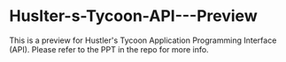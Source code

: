 # Huslter-s-Tycoon-API---Preview

This is a preview for Hustler's Tycoon Application Programming Interface (API). Please refer to the PPT in the repo for more info.
